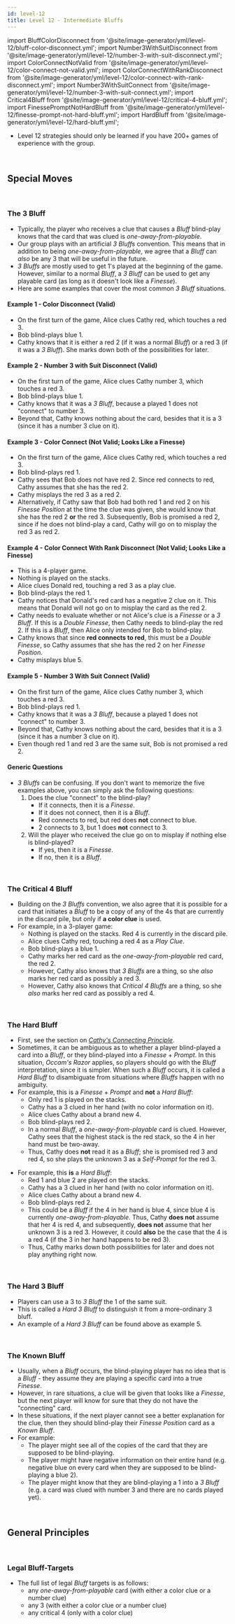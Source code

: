 ```yaml
---
id: level-12
title: Level 12 - Intermediate Bluffs
---
```


import BluffColorDisconnect from '@site/image-generator/yml/level-12/bluff-color-disconnect.yml';
import Number3WithSuitDisconnect from '@site/image-generator/yml/level-12/number-3-with-suit-disconnect.yml';
import ColorConnectNotValid from '@site/image-generator/yml/level-12/color-connect-not-valid.yml';
import ColorConnectWithRankDisconnect from '@site/image-generator/yml/level-12/color-connect-with-rank-disconnect.yml';
import Number3WithSuitConnect from '@site/image-generator/yml/level-12/number-3-with-suit-connect.yml';
import Critical4Bluff from '@site/image-generator/yml/level-12/critical-4-bluff.yml';
import FinessePromptNotHardBluff from '@site/image-generator/yml/level-12/finesse-prompt-not-hard-bluff.yml';
import HardBluff from '@site/image-generator/yml/level-12/hard-bluff.yml';

- Level 12 strategies should only be learned if you have 200+ games of experience with the group.

<br />

## Special Moves

<br />

### The 3 Bluff

- Typically, the player who receives a clue that causes a *Bluff* blind-play knows that the card that was clued is *one-away-from-playable*.
- Our group plays with an artificial *3 Bluffs* convention. This means that in addition to being *one-away-from-playable*, we agree that a *Bluff* can *also* be any 3 that will be useful in the future.
- *3 Bluffs* are mostly used to get 1's played at the beginning of the game. However, similar to a normal *Bluff*, a *3 Bluff* can be used to get any playable card (as long as it doesn't look like a *Finesse*).
- Here are some examples that cover the most common *3 Bluff* situations.

#### Example 1 - **Color Disconnect** (Valid)

- On the first turn of the game, Alice clues Cathy red, which touches a red 3.
- Bob blind-plays blue 1.
- Cathy knows that it is either a red 2 (if it was a normal *Bluff*) or a red 3 (if it was a *3 Bluff*). She marks down both of the possibilities for later.

<BluffColorDisconnect />

#### Example 2 - **Number 3 with Suit Disconnect** (Valid)

- On the first turn of the game, Alice clues Cathy number 3, which touches a red 3.
- Bob blind-plays blue 1.
- Cathy knows that it was a *3 Bluff*, because a played 1 does not "connect" to number 3.
- Beyond that, Cathy knows nothing about the card, besides that it is a 3 (since it has a number 3 clue on it).

<Number3WithSuitDisconnect />

#### Example 3 - **Color Connect** (Not Valid; Looks Like a Finesse)

- On the first turn of the game, Alice clues Cathy red, which touches a red 3.
- Bob blind-plays red 1.
- Cathy sees that Bob does not have red 2. Since red connects to red, Cathy assumes that she has the red 2.
- Cathy misplays the red 3 as a red 2.
- Alternatively, if Cathy saw that Bob had both red 1 and red 2 on his *Finesse Position* at the time the clue was given, she would know that she has the red 2 **or** the red 3. Subsequently, Bob is promised a red 2, since if he does not blind-play a card, Cathy will go on to misplay the red 3 as red 2.

<ColorConnectNotValid />

#### Example 4 - **Color Connect With Rank Disconnect** (Not Valid; Looks Like a Finesse)

- This is a 4-player game.
- Nothing is played on the stacks.
- Alice clues Donald red, touching a red 3 as a play clue.
- Bob blind-plays the red 1.
- Cathy notices that Donald's red card has a negative 2 clue on it. This means that Donald will not go on to misplay the card as the red 2.
- Cathy needs to evaluate whether or not Alice's clue is a *Finesse* or a *3 Bluff*. If this is a *Double Finesse*, then Cathy needs to blind-play the red 2. If this is a *Bluff*, then Alice only intended for Bob to blind-play.
- Cathy knows that since **red connects to red**, this must be a *Double Finesse*, so Cathy assumes that she has the red 2 on her *Finesse Position*.
- Cathy misplays blue 5.

<ColorConnectWithRankDisconnect />

#### Example 5 - **Number 3 With Suit Connect** (Valid)

- On the first turn of the game, Alice clues Cathy number 3, which touches a red 3.
- Bob blind-plays red 1.
- Cathy knows that it was a *3 Bluff*, because a played 1 does not "connect" to number 3.
- Beyond that, Cathy knows nothing about the card, besides that it is a 3 (since it has a number 3 clue on it).
- Even though red 1 and red 3 are the same suit, Bob is not promised a red 2.

<Number3WithSuitConnect />

#### Generic Questions

<!-- lint disable list-item-content-indent -->

- *3 Bluffs* can be confusing. If you don't want to memorize the five examples above, you can simply ask the following questions:
  1. Does the clue "connect" to the blind-play?
      - If it connects, then it is a *Finesse*.
      - If it does not connect, then it is a *Bluff*.
      - Red connects to red, but red does **not** connect to blue.
      - 2 connects to 3, but 1 does **not** connect to 3.
  1. Will the player who received the clue go on to misplay if nothing else is blind-played?
      - If yes, then it is a *Finesse*.
      - If no, then it is a *Bluff*.

<!-- lint enable list-item-content-indent -->

<br />

### The Critical 4 Bluff

- Building on the *3 Bluffs* convention, we also agree that it is possible for a card that initiates a *Bluff* to be a copy of any of the 4s that are currently in the discard pile, but only if **a color clue** is used.
- For example, in a 3-player game:
  - Nothing is played on the stacks. Red 4 is currently in the discard pile.
  - Alice clues Cathy red, touching a red 4 as a *Play Clue*.
  - Bob blind-plays a blue 1.
  - Cathy marks her red card as the *one-away-from-playable* red card, the red 2.
  - However, Cathy also knows that *3 Bluffs* are a thing, so she *also* marks her red card as possibly a red 3.
  - However, Cathy also knows that *Critical 4 Bluffs* are a thing, so she *also* marks her red card as possibly a red 4.

<Critical4Bluff />

<br />

### The Hard Bluff

- First, see the section on *[Cathy's Connecting Principle](level-10.md#cathys-connecting-principle-part-2)*.
- Sometimes, it can be ambiguous as to whether a player blind-played a card into a *Bluff*, or they blind-played into a *Finesse* + *Prompt*. In this situation, *Occam's Razor* applies, so players should go with the *Bluff* interpretation, since it is simpler. When such a *Bluff* occurs, it is called a *Hard Bluff* to disambiguate from situations where *Bluffs* happen with no ambiguity.
- For example, this is a *Finesse* + *Prompt* and **not** a *Hard Bluff*:
  - Only red 1 is played on the stacks.
  - Cathy has a 3 clued in her hand (with no color information on it).
  - Alice clues Cathy about a brand new 4.
  - Bob blind-plays red 2.
  - In a normal *Bluff*, a *one-away-from-playable* card is clued. However, Cathy sees that the highest stack is the red stack, so the 4 in her hand must be two-away.
  - Thus, Cathy does **not** read it as a *Bluff*; she is promised red 3 and red 4, so she plays the unknown 3 as a *Self-Prompt* for the red 3.

<FinessePromptNotHardBluff />

- For example, this **is** a *Hard Bluff*:
  - Red 1 and blue 2 are played on the stacks.
  - Cathy has a 3 clued in her hand (with no color information on it).
  - Alice clues Cathy about a brand new 4.
  - Bob blind-plays red 2.
  - This could be a *Bluff* if the 4 in her hand is blue 4, since blue 4 is currently *one-away-from-playable*. Thus, Cathy **does not** assume that her 4 is red 4, and subsequently, **does not** assume that her unknown 3 is a red 3. However, it could **also** be the case that the 4 is a red 4 (if the 3 in her hand happens to be red 3).
  - Thus, Cathy marks down both possibilities for later and does not play anything right now.

<HardBluff />

<br />

### The Hard 3 Bluff

- Players can use a 3 to *3 Bluff* the 1 of the same suit.
- This is called a *Hard 3 Bluff* to distinguish it from a more-ordinary 3 bluff.
- An example of a *Hard 3 Bluff* can be found above as example 5.

<br />

### The Known Bluff

- Usually, when a *Bluff* occurs, the blind-playing player has no idea that is a *Bluff* - they assume they are playing a specific card into a true *Finesse*.
- However, in rare situations, a clue will be given that looks like a *Finesse*, but the next player will know for sure that they do not have the "connecting" card.
- In these situations, if the next player cannot see a better explanation for the clue, then they should blind-play their *Finesse Position* card as a *Known Bluff*.
- For example:
  - The player might see all of the copies of the card that they are supposed to be blind-playing.
  - The player might have negative information on their entire hand (e.g. negative blue on every card when they are supposed to be blind-playing a blue 2).
  - The player might know that they are blind-playing a 1 into a *3 Bluff* (e.g. a card was clued with number 3 and there are no cards played yet).

<br />

## General Principles

<br />

### Legal Bluff-Targets

- The full list of legal *Bluff* targets is as follows:
  - any *one-away-from-playable* card (with either a color clue or a number clue)
  - any 3 (with either a color clue or a number clue)
  - any critical 4 (only with a color clue)
